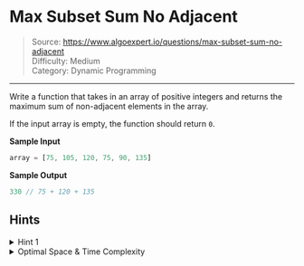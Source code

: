 # Max Subset Sum No Adjacent
> Source: https://www.algoexpert.io/questions/max-subset-sum-no-adjacent  
> Difficulty: Medium  
> Category: Dynamic Programming
---

Write a function that takes in an array of positive integers and returns the 
maximum sum of non-adjacent elements in the array.

If the input array is empty, the function should return `0`.

**Sample Input**
```ts
array = [75, 105, 120, 75, 90, 135]
```

**Sample Output**
```ts
330 // 75 + 120 + 135
```

## Hints

<details>
<summary>Hint 1</summary>
...
</details>

<details>
<summary>Optimal Space &amp; Time Complexity</summary>
O(??) time | O(??) space - where ?? is ...
</details>
